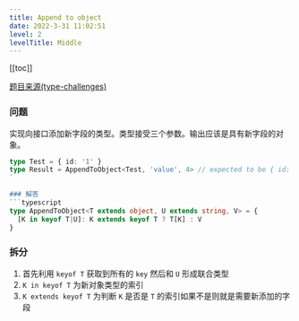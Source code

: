 ```yaml
---
title: Append to object
date: 2022-3-31 11:02:51
level: 2
levelTitle: Middle
---
```


[[toc]]

[题目来源(type-challenges)](https://github.com/FuBaooo/type-challenges/blob/master/questions/527-medium-append-to-object/README.md)

### 问题
实现向接口添加新字段的类型。类型接受三个参数。输出应该是具有新字段的对象。

```typescript
type Test = { id: '1' }
type Result = AppendToObject<Test, 'value', 4> // expected to be { id: '1', value: 4 }
`

### 解答
```typescript
type AppendToObject<T extends object, U extends string, V> = { 
  [K in keyof T|U]: K extends keyof T ? T[K] : V
}
```

### 拆分
1. 首先利用 `keyof T` 获取到所有的 `key` 然后和 `U` 形成联合类型
2. `K in keyof T` 为新对象类型的索引
3. `K extends keyof T` 为判断 `K` 是否是 `T` 的索引如果不是则就是需要新添加的字段

